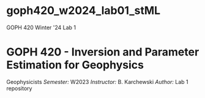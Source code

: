 # goph420_w2024_lab01_stML
GOPH 420 Winter '24 Lab 1

# GOPH 420 - Inversion and Parameter Estimation for Geophysics

Geophysicists
*Semester:* W2023
*Instructor:* B. Karchewski
*Author:* <Marc Laberge>
Lab 1 repository